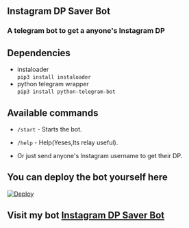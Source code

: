## Instagram DP Saver Bot

### A telegram bot to get a anyone's Instagram DP

## Dependencies

- instaloader\
  `pip3 install instaloader`
- python telegram wrapper\
  `pip3 install python-telegram-bot`

## Available commands

- `/start` - Starts the bot.

- `/help` - Help(Yeses,Its relay useful).

- Or just send anyone's Instagram username to get their DP.

## You can deploy the bot yourself here

[![Deploy](https://www.herokucdn.com/deploy/button.svg)](https://dashboard.heroku.com/new?template=https://github.com/anishgowda21/Instagram_DP_Saver_Bot)

## Visit my bot [Instagram DP Saver Bot](https://telegram.dog/insta_dp_saver_bot)

